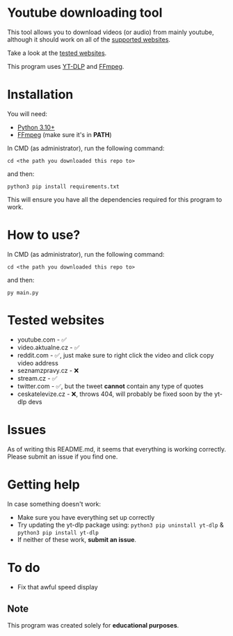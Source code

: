 # Youtube downloading tool
This tool allows you to download videos (or audio) from mainly youtube, although it should work on all of the [supported websites](https://github.com/yt-dlp/yt-dlp/blob/master/supportedsites.md). 

Take a look at the [tested websites](#tested-websites).

This program uses [YT-DLP](https://github.com/yt-dlp/yt-dlp) and [FFmpeg](https://www.ffmpeg.org).

# Installation
You will need:
 - [Python 3.10+](https://www.python.org/downloads/)
 - [FFmpeg](https://www.ffmpeg.org/download.html) (make sure it's in **PATH**)

In CMD (as administrator), run the following command:

``cd <the path you downloaded this repo to>``

and then:

``python3 pip install requirements.txt``

This will ensure you have all the dependencies required for this program to work.


# How to use?
In CMD (as administrator), run the following command:

``cd <the path you downloaded this repo to>``

and then:

``py main.py``


# Tested websites
 - youtube.com - ✅ 
 - video.aktualne.cz - ✅
 - reddit.com - ✅, just make sure to right click the video and click copy video address
 - seznamzpravy.cz - ❌
 - stream.cz - ✅
 - twitter.com - ✅, but the tweet **cannot** contain any type of quotes
 - ceskatelevize.cz - ❌, throws 404, will probably be fixed soon by the yt-dlp devs


# Issues
As of writing this README.md, it seems that everything is working correctly. Please submit an issue if you find one.


# Getting help
In case something doesn't work:
 - Make sure you have everything set up correctly
 - Try updating the yt-dlp package using:
    ``python3 pip uninstall yt-dlp`` & ``python3 pip install yt-dlp``
 - If neither of these work, **submit an issue**.


# To do
 - Fix that awful speed display


## Note
This program was created solely for **educational purposes**. 
